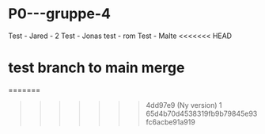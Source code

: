 # P0---gruppe-4

Test - Jared - 2
Test - Jonas
test - rom
Test - Malte
<<<<<<< HEAD


test branch to main merge
=======
=======
>>>>>>> 4dd97e9 (Ny version)
1
>>>>>>> 65d4b70d4538319fb9b79845e93fc6acbe91a919
